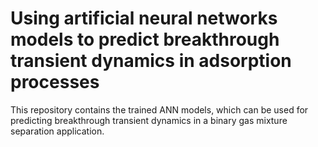 # Using artificial neural networks models to predict breakthrough transient dynamics in adsorption processes

This repository contains the trained ANN models, which can be used for predicting breakthrough transient dynamics in a binary gas mixture separation application.
